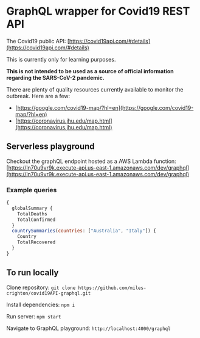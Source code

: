 # GraphQL wrapper for Covid19 REST API

The Covid19 public API: [https://covid19api.com/#details](https://covid19api.com/#details)

This is currently only for learning purposes.

**This is not intended to be used as a source of official information regarding the SARS-CoV-2 pandemic.**

There are plenty of quality resources currently available to monitor the outbreak. Here are a few:

-   [https://google.com/covid19-map/?hl=en](https://google.com/covid19-map/?hl=en)
-   [https://coronavirus.jhu.edu/map.html](https://coronavirus.jhu.edu/map.html)

## Serverless playground

Checkout the graphQL endpoint hosted as a AWS Lambda function:
[https://ln70u9vr9k.execute-api.us-east-1.amazonaws.com/dev/graphql](https://ln70u9vr9k.execute-api.us-east-1.amazonaws.com/dev/graphql)

### Example queries

```javascript
{
  globalSummary {
    TotalDeaths
    TotalConfirmed
  }
  countrySummaries(countries: ["Australia", "Italy"]) {
    Country
    TotalRecovered
  }
}
```

## To run locally

Clone repository:
`git clone https://github.com/miles-crighton/covid19API-graphql.git`

Install dependencies:
`npm i`

Run server:
`npm start`

Navigate to GraphQL playground:
`http://localhost:4000/graphql`
